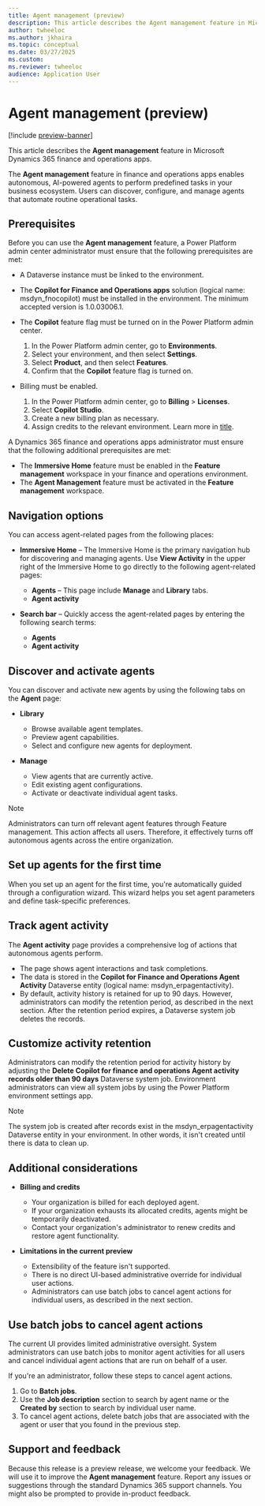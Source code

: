 ```yaml
---
title: Agent management (preview)
description: This article describes the Agent management feature in Microsoft Dynamics 365 finance and operations apps.
author: twheeloc
ms.author: jkhaira
ms.topic: conceptual
ms.date: 03/27/2025
ms.custom:
ms.reviewer: twheeloc 
audience: Application User
---
```


# Agent management (preview)

[!include [preview-banner](../includes/preview-banner.md)]

This article describes the **Agent management** feature in Microsoft Dynamics 365 finance and operations apps.

The **Agent management** feature in finance and operations apps enables autonomous, AI-powered agents to perform predefined tasks in your business ecosystem. Users can discover, configure, and manage agents that automate routine operational tasks.

## Prerequisites

Before you can use the **Agent management** feature, a Power Platform admin center administrator must ensure that the following prerequisites are met:

- A Dataverse instance must be linked to the environment.
- The **Copilot for Finance and Operations apps** solution (logical name: msdyn\_fnocopilot) must be installed in the environment. The minimum accepted version is 1.0.03006.1.
- The **Copilot** feature flag must be turned on in the Power Platform admin center.

    1. In the Power Platform admin center, go to **Environments**.
    1. Select your environment, and then select **Settings**.
    1. Select **Product**, and then select **Features**.
    1. Confirm that the **Copilot** feature flag is turned on.

- Billing must be enabled.

    1. In the Power Platform admin center, go to **Billing** \> **Licenses**. 
    1. Select **Copilot Studio**.
    1. Create a new billing plan as necessary.
    1. Assign credits to the relevant environment. Learn more in [title](url).

A Dynamics 365 finance and operations apps administrator must ensure that the following additional prerequisites are met:

- The **Immersive Home** feature must be enabled in the **Feature management** workspace in your finance and operations environment.
- The **Agent Management** feature must be activated in the **Feature management** workspace.

## Navigation options

You can access agent-related pages from the following places:

- **Immersive Home** – The Immersive Home is the primary navigation hub for discovering and managing agents. Use **View Activity** in the upper right of the Immersive Home to go directly to the following agent-related pages:

    - **Agents** – This page include **Manage** and **Library** tabs.
    - **Agent activity**

- **Search bar** – Quickly access the agent-related pages by entering the following search terms:

    - **Agents**
    - **Agent activity**

## Discover and activate agents

You can discover and activate new agents by using the following tabs on the **Agent** page:

- **Library**

    - Browse available agent templates.
    - Preview agent capabilities.
    - Select and configure new agents for deployment.

- **Manage**

    - View agents that are currently active.
    - Edit existing agent configurations.
    - Activate or deactivate individual agent tasks.

> [!NOTE]
> Administrators can turn off relevant agent features through Feature management. This action affects all users. Therefore, it effectively turns off autonomous agents across the entire organization.

## Set up agents for the first time

When you set up an agent for the first time, you're automatically guided through a configuration wizard. This wizard helps you set agent parameters and define task-specific preferences.

## Track agent activity

The **Agent activity** page provides a comprehensive log of actions that autonomous agents perform.

- The page shows agent interactions and task completions.
- The data is stored in the **Copilot for Finance and Operations Agent Activity** Dataverse entity (logical name: msdyn\_erpagentactivity).
- By default, activity history is retained for up to 90 days. However, administrators can modify the retention period, as described in the next section. After the retention period expires, a Dataverse system job deletes the records. 

## Customize activity retention

Administrators can modify the retention period for activity history by adjusting the **Delete Copilot for finance and operations Agent activity records older than 90 days** Dataverse system job. Environment administrators can view all system jobs by using the Power Platform environment settings app.

> [!NOTE]
> The system job is created after records exist in the msdyn\_erpagentactivity Dataverse entity in your environment. In other words, it isn't created until there is data to clean up.

## Additional considerations

- **Billing and credits**

    - Your organization is billed for each deployed agent.
    - If your organization exhausts its allocated credits, agents might be temporarily deactivated.
    - Contact your organization's administrator to renew credits and restore agent functionality.

- **Limitations in the current preview**

    - Extensibility of the feature isn't supported.
    - There is no direct UI-based administrative override for individual user actions.
    - Administrators can use batch jobs to cancel agent actions for individual users, as described in the next section.

## Use batch jobs to cancel agent actions

The current UI provides limited administrative oversight. System administrators can use batch jobs to monitor agent activities for all users and cancel individual agent actions that are run on behalf of a user.

If you're an administrator, follow these steps to cancel agent actions.

1. Go to **Batch jobs**.
1. Use the **Job description** section to search by agent name or the **Created by** section to search by individual user name.
1. To cancel agent actions, delete batch jobs that are associated with the agent or user that you found in the previous step.

## Support and feedback

Because this release is a preview release, we welcome your feedback. We will use it to improve the **Agent management** feature. Report any issues or suggestions through the standard Dynamics 365 support channels. You might also be prompted to provide in-product feedback.
